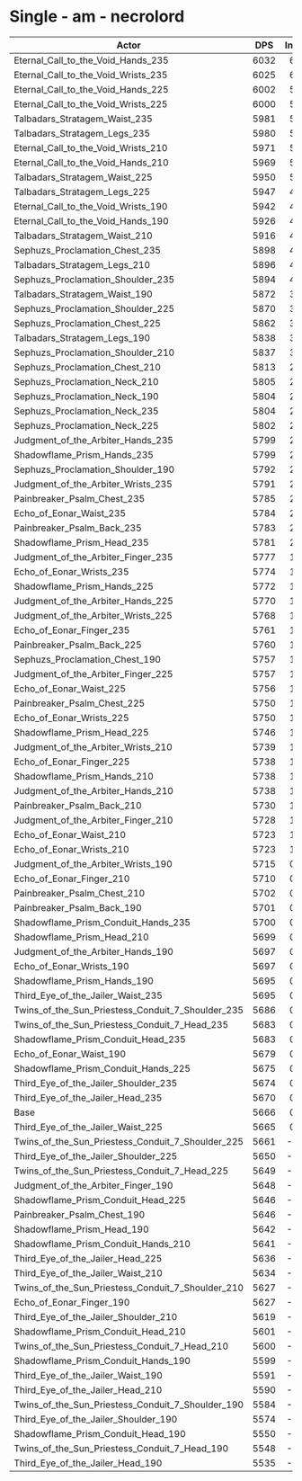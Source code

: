 # Single - am - necrolord
| Actor | DPS | Increase |
|---|:---:|:---:|
|Eternal_Call_to_the_Void_Hands_235|6032|6.47%|
|Eternal_Call_to_the_Void_Wrists_235|6025|6.34%|
|Eternal_Call_to_the_Void_Hands_225|6002|5.94%|
|Eternal_Call_to_the_Void_Wrists_225|6000|5.89%|
|Talbadars_Stratagem_Waist_235|5981|5.57%|
|Talbadars_Stratagem_Legs_235|5980|5.55%|
|Eternal_Call_to_the_Void_Wrists_210|5971|5.38%|
|Eternal_Call_to_the_Void_Hands_210|5969|5.36%|
|Talbadars_Stratagem_Waist_225|5950|5.03%|
|Talbadars_Stratagem_Legs_225|5947|4.97%|
|Eternal_Call_to_the_Void_Wrists_190|5942|4.88%|
|Eternal_Call_to_the_Void_Hands_190|5926|4.59%|
|Talbadars_Stratagem_Waist_210|5916|4.43%|
|Sephuzs_Proclamation_Chest_235|5898|4.11%|
|Talbadars_Stratagem_Legs_210|5896|4.07%|
|Sephuzs_Proclamation_Shoulder_235|5894|4.03%|
|Talbadars_Stratagem_Waist_190|5872|3.64%|
|Sephuzs_Proclamation_Shoulder_225|5870|3.61%|
|Sephuzs_Proclamation_Chest_225|5862|3.46%|
|Talbadars_Stratagem_Legs_190|5838|3.05%|
|Sephuzs_Proclamation_Shoulder_210|5837|3.03%|
|Sephuzs_Proclamation_Chest_210|5813|2.60%|
|Sephuzs_Proclamation_Neck_210|5805|2.45%|
|Sephuzs_Proclamation_Neck_190|5804|2.44%|
|Sephuzs_Proclamation_Neck_235|5804|2.44%|
|Sephuzs_Proclamation_Neck_225|5802|2.41%|
|Judgment_of_the_Arbiter_Hands_235|5799|2.35%|
|Shadowflame_Prism_Hands_235|5799|2.35%|
|Sephuzs_Proclamation_Shoulder_190|5792|2.23%|
|Judgment_of_the_Arbiter_Wrists_235|5791|2.22%|
|Painbreaker_Psalm_Chest_235|5785|2.11%|
|Echo_of_Eonar_Waist_235|5784|2.09%|
|Painbreaker_Psalm_Back_235|5783|2.08%|
|Shadowflame_Prism_Head_235|5781|2.03%|
|Judgment_of_the_Arbiter_Finger_235|5777|1.96%|
|Echo_of_Eonar_Wrists_235|5774|1.91%|
|Shadowflame_Prism_Hands_225|5772|1.87%|
|Judgment_of_the_Arbiter_Hands_225|5770|1.84%|
|Judgment_of_the_Arbiter_Wrists_225|5768|1.82%|
|Echo_of_Eonar_Finger_235|5761|1.68%|
|Painbreaker_Psalm_Back_225|5760|1.67%|
|Sephuzs_Proclamation_Chest_190|5757|1.62%|
|Judgment_of_the_Arbiter_Finger_225|5757|1.62%|
|Echo_of_Eonar_Waist_225|5756|1.60%|
|Painbreaker_Psalm_Chest_225|5750|1.49%|
|Echo_of_Eonar_Wrists_225|5750|1.49%|
|Shadowflame_Prism_Head_225|5746|1.42%|
|Judgment_of_the_Arbiter_Wrists_210|5739|1.30%|
|Echo_of_Eonar_Finger_225|5738|1.29%|
|Shadowflame_Prism_Hands_210|5738|1.27%|
|Judgment_of_the_Arbiter_Hands_210|5738|1.27%|
|Painbreaker_Psalm_Back_210|5730|1.14%|
|Judgment_of_the_Arbiter_Finger_210|5728|1.11%|
|Echo_of_Eonar_Waist_210|5723|1.02%|
|Echo_of_Eonar_Wrists_210|5723|1.02%|
|Judgment_of_the_Arbiter_Wrists_190|5715|0.87%|
|Echo_of_Eonar_Finger_210|5710|0.79%|
|Painbreaker_Psalm_Chest_210|5702|0.64%|
|Painbreaker_Psalm_Back_190|5701|0.63%|
|Shadowflame_Prism_Conduit_Hands_235|5700|0.61%|
|Shadowflame_Prism_Head_210|5699|0.59%|
|Judgment_of_the_Arbiter_Hands_190|5697|0.55%|
|Echo_of_Eonar_Wrists_190|5697|0.55%|
|Shadowflame_Prism_Hands_190|5695|0.52%|
|Third_Eye_of_the_Jailer_Waist_235|5695|0.52%|
|Twins_of_the_Sun_Priestess_Conduit_7_Shoulder_235|5686|0.36%|
|Twins_of_the_Sun_Priestess_Conduit_7_Head_235|5683|0.31%|
|Shadowflame_Prism_Conduit_Head_235|5683|0.31%|
|Echo_of_Eonar_Waist_190|5679|0.24%|
|Shadowflame_Prism_Conduit_Hands_225|5675|0.16%|
|Third_Eye_of_the_Jailer_Shoulder_235|5674|0.15%|
|Third_Eye_of_the_Jailer_Head_235|5670|0.08%|
|Base|5666|0.00%|
|Third_Eye_of_the_Jailer_Waist_225|5665|0.00%|
|Twins_of_the_Sun_Priestess_Conduit_7_Shoulder_225|5661|-0.08%|
|Third_Eye_of_the_Jailer_Shoulder_225|5650|-0.27%|
|Twins_of_the_Sun_Priestess_Conduit_7_Head_225|5649|-0.29%|
|Judgment_of_the_Arbiter_Finger_190|5648|-0.32%|
|Shadowflame_Prism_Conduit_Head_225|5646|-0.34%|
|Painbreaker_Psalm_Chest_190|5646|-0.34%|
|Shadowflame_Prism_Head_190|5642|-0.42%|
|Shadowflame_Prism_Conduit_Hands_210|5641|-0.44%|
|Third_Eye_of_the_Jailer_Head_225|5636|-0.52%|
|Third_Eye_of_the_Jailer_Waist_210|5634|-0.56%|
|Twins_of_the_Sun_Priestess_Conduit_7_Shoulder_210|5627|-0.67%|
|Echo_of_Eonar_Finger_190|5627|-0.68%|
|Third_Eye_of_the_Jailer_Shoulder_210|5619|-0.83%|
|Shadowflame_Prism_Conduit_Head_210|5601|-1.15%|
|Twins_of_the_Sun_Priestess_Conduit_7_Head_210|5600|-1.16%|
|Shadowflame_Prism_Conduit_Hands_190|5599|-1.18%|
|Third_Eye_of_the_Jailer_Waist_190|5591|-1.32%|
|Third_Eye_of_the_Jailer_Head_210|5590|-1.34%|
|Twins_of_the_Sun_Priestess_Conduit_7_Shoulder_190|5584|-1.44%|
|Third_Eye_of_the_Jailer_Shoulder_190|5574|-1.62%|
|Shadowflame_Prism_Conduit_Head_190|5550|-2.04%|
|Twins_of_the_Sun_Priestess_Conduit_7_Head_190|5548|-2.08%|
|Third_Eye_of_the_Jailer_Head_190|5535|-2.30%|
